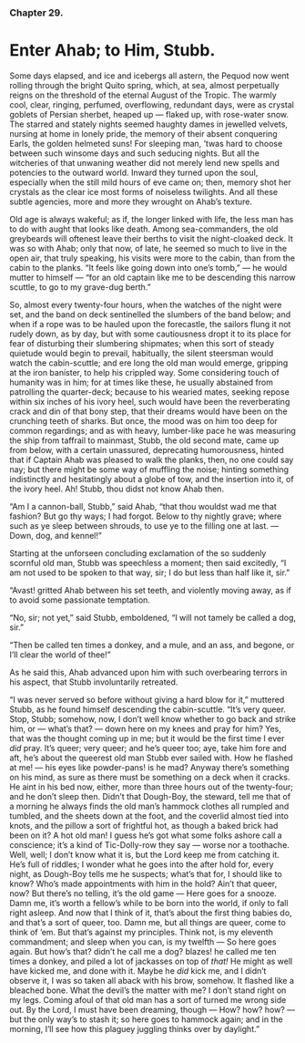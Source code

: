 ### Chapter 29.

# Enter Ahab; to Him, Stubb.

Some days elapsed, and ice and icebergs all astern, the Pequod now went rolling
through the bright Quito spring, which, at sea, almost perpetually reigns on
the threshold of the eternal August of the Tropic. The warmly cool, clear,
ringing, perfumed, overflowing, redundant days, were as crystal goblets of
Persian sherbet, heaped up — flaked up, with rose-water snow. The starred and
stately nights seemed haughty dames in jewelled velvets, nursing at home in
lonely pride, the memory of their absent conquering Earls, the golden helmeted
suns! For sleeping man, ’twas hard to choose between such winsome days and such
seducing nights. But all the witcheries of that unwaning weather did not
merely lend new spells and potencies to the outward world. Inward they turned
upon the soul, especially when the still mild hours of eve came on; then,
memory shot her crystals as the clear ice most forms of noiseless twilights.
And all these subtle agencies, more and more they wrought on Ahab’s texture.

Old age is always wakeful; as if, the longer linked with life, the less man has
to do with aught that looks like death. Among sea-commanders, the old
greybeards will oftenest leave their berths to visit the night-cloaked deck. It
was so with Ahab; only that now, of late, he seemed so much to live in the open
air, that truly speaking, his visits were more to the cabin, than from the
cabin to the planks. “It feels like going down into one’s tomb,” — he would
mutter to himself — “for an old captain like me to be descending this narrow
scuttle, to go to my grave-dug berth.”

So, almost every twenty-four hours, when the watches of the night were set, and
the band on deck sentinelled the slumbers of the band below; and when if a rope
was to be hauled upon the forecastle, the sailors flung it not rudely down, as
by day, but with some cautiousness dropt it to its place for fear of disturbing
their slumbering shipmates; when this sort of steady quietude would begin to
prevail, habitually, the silent steersman would watch the cabin-scuttle; and
ere long the old man would emerge, gripping at the iron banister, to help his
crippled way. Some considering touch of humanity was in him; for at times like
these, he usually abstained from patrolling the quarter-deck; because to his
wearied mates, seeking repose within six inches of his ivory heel, such would
have been the reverberating crack and din of that bony step, that their dreams
would have been on the crunching teeth of sharks. But once, the mood was on him
too deep for common regardings; and as with heavy, lumber-like pace he was
measuring the ship from taffrail to mainmast, Stubb, the old second mate, came
up from below, with a certain unassured, deprecating humorousness, hinted that
if Captain Ahab was pleased to walk the planks, then, no one could say nay; but
there might be some way of muffling the noise; hinting something indistinctly
and hesitatingly about a globe of tow, and the insertion into it, of the ivory
heel. Ah! Stubb, thou didst not know Ahab then.

“Am I a cannon-ball, Stubb,” said Ahab, “that thou wouldst wad me that fashion?
But go thy ways; I had forgot. Below to thy nightly grave; where such as ye
sleep between shrouds, to use ye to the filling one at last. — Down, dog, and
kennel!”

Starting at the unforseen concluding exclamation of the so suddenly scornful
old man, Stubb was speechless a moment; then said excitedly, “I am not used to
be spoken to that way, sir; I do but less than half like it, sir.”

“Avast! gritted Ahab between his set teeth, and violently moving away, as if to
avoid some passionate temptation.

“No, sir; not yet,” said Stubb, emboldened, “I will not tamely be called a dog,
sir.”

“Then be called ten times a donkey, and a mule, and an ass, and begone, or I’ll
clear the world of thee!”

As he said this, Ahab advanced upon him with such overbearing terrors in his
aspect, that Stubb involuntarily retreated.

“I was never served so before without giving a hard blow for it,” muttered
Stubb, as he found himself descending the cabin-scuttle. “It’s very queer.
Stop, Stubb; somehow, now, I don’t well know whether to go back and strike him,
or — what’s that? — down here on my knees and pray for him? Yes, that was the
thought coming up in me; but it would be the first time I ever _did_ pray. It’s
queer; very queer; and he’s queer too; aye, take him fore and aft, he’s about
the queerest old man Stubb ever sailed with. How he flashed at me! — his eyes
like powder-pans! is he mad? Anyway there’s something on his mind, as sure as
there must be something on a deck when it cracks. He aint in his bed now,
either, more than three hours out of the twenty-four; and he don’t sleep then.
Didn’t that Dough-Boy, the steward, tell me that of a morning he always finds
the old man’s hammock clothes all rumpled and tumbled, and the sheets down at
the foot, and the coverlid almost tied into knots, and the pillow a sort of
frightful hot, as though a baked brick had been on it? A hot old man! I guess
he’s got what some folks ashore call a conscience; it’s a kind of Tic-Dolly-row
they say — worse nor a toothache. Well, well; I don’t know what it is, but the
Lord keep me from catching it. He’s full of riddles; I wonder what he goes into
the after hold for, every night, as Dough-Boy tells me he suspects; what’s that
for, I should like to know? Who’s made appointments with him in the hold? Ain’t
that queer, now? But there’s no telling, it’s the old game — Here goes for a
snooze. Damn me, it’s worth a fellow’s while to be born into the world, if only
to fall right asleep. And now that I think of it, that’s about the first thing
babies do, and that’s a sort of queer, too. Damn me, but all things are queer,
come to think of ’em. But that’s against my principles. Think not, is my
eleventh commandment; and sleep when you can, is my twelfth — So here goes
again. But how’s that? didn’t he call me a dog? blazes! he called me ten times
a donkey, and piled a lot of jackasses on top of _that!_ He might as well have
kicked me, and done with it. Maybe he _did_ kick me, and I didn’t observe it, I
was so taken all aback with his brow, somehow. It flashed like a bleached bone.
What the devil’s the matter with me? I don’t stand right on my legs. Coming
afoul of that old man has a sort of turned me wrong side out. By the Lord, I
must have been dreaming, though — How? how? how? — but the only way’s to stash
it; so here goes to hammock again; and in the morning, I’ll see how this
plaguey juggling thinks over by daylight.”

